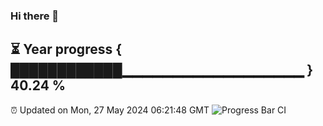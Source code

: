 ### Hi there 👋
⏳ Year progress { ████████████▁▁▁▁▁▁▁▁▁▁▁▁▁▁▁▁▁▁ } 40.24 %
---
⏰ Updated on Mon, 27 May 2024 06:21:48 GMT
![Progress Bar CI](https://github.com/liununu/liununu/workflows/Progress%20Bar%20CI/badge.svg)
